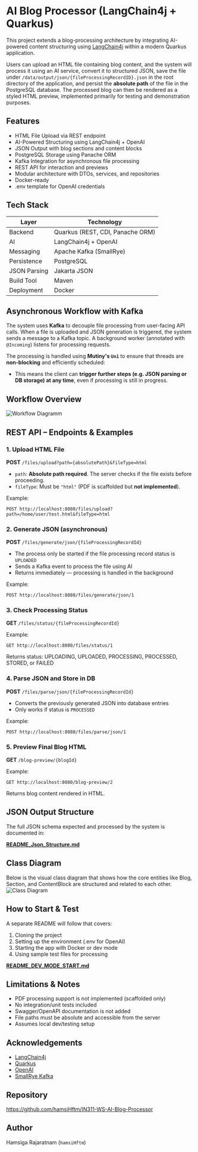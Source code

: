 # AI Blog Processor (LangChain4j + Quarkus)

This project extends a blog-processing architecture by integrating AI-powered content structuring using [LangChain4j](https://github.com/langchain4j/langchain4j) within a modern Quarkus application.

Users can upload an HTML file containing blog content, and the system will process it using an AI service, convert it to structured JSON, save the file under `/data/output/json/{fileProcessingRecordID}.json` in the root directory of the application, and persist the **absolute path** of the file in the PostgreSQL database. The processed blog can then be rendered as a styled HTML preview, implemented primarily for testing and demonstration purposes.

## Features

- HTML File Upload via REST endpoint
- AI-Powered Structuring using LangChain4j + OpenAI
- JSON Output with blog sections and content blocks
- PostgreSQL Storage using Panache ORM
- Kafka Integration for asynchronous file processing
- REST API for interaction and previews
- Modular architecture with DTOs, services, and repositories
- Docker-ready
- .env template for OpenAI credentials

## Tech Stack

| Layer        | Technology                      |
|--------------|----------------------------------|
| Backend      | Quarkus (REST, CDI, Panache ORM) |
| AI           | LangChain4j + OpenAI             |
| Messaging    | Apache Kafka (SmallRye)          |
| Persistence  | PostgreSQL                       |
| JSON Parsing | Jakarta JSON                     |
| Build Tool   | Maven                            |
| Deployment   | Docker                           |

## Asynchronous Workflow with Kafka

The system uses **Kafka** to decouple file processing from user-facing API calls. When a file is uploaded and JSON generation is triggered, the system sends a message to a Kafka topic. A background worker (annotated with `@Incoming`) listens for processing requests.

The processing is handled using **Mutiny's `Uni`** to ensure that threads are **non-blocking** and efficiently scheduled:

- This means the client can **trigger further steps (e.g. JSON parsing or DB storage) at any time**, even if processing is still in progress.

## Workflow Overview

![Workflow Diagramm](data/image/workflow_diagramm.png)

## REST API – Endpoints & Examples

### 1. Upload HTML File

**POST** `/files/upload?path={absolutePath}&fileType=html`

- `path`: **Absolute path required**. The server checks if the file exists before proceeding.
- `fileType`: Must be `"html"` (PDF is scaffolded but **not implemented**).

Example:
```
POST http://localhost:8080/files/upload?path=/home/user/test.html&fileType=html
```

### 2. Generate JSON (asynchronous)

**POST** `/files/generate/json/{fileProcessingRecordId}`

- The process only be started if the file processing record status is `UPLOADED`
- Sends a Kafka event to process the file using AI
- Returns immediately — processing is handled in the background

Example:
```
POST http://localhost:8080/files/generate/json/1
```

### 3. Check Processing Status

**GET** `/files/status/{fileProcessingRecordId}`

Example:
```
GET http://localhost:8080/files/status/1
```

Returns status: UPLOADING, UPLOADED, PROCESSING, PROCESSED, STORED, or FAILED

### 4. Parse JSON and Store in DB

**POST** `/files/parse/json/{fileProcessingRecordId}`

- Converts the previously generated JSON into database entries
- Only works if status is `PROCESSED`

Example:
```
POST http://localhost:8080/files/parse/json/1
```

### 5. Preview Final Blog HTML

**GET** `/blog-preview/{blogId}`

Example:
```
GET http://localhost:8080/blog-preview/2
```

Returns blog content rendered in HTML.

## JSON Output Structure

The full JSON schema expected and processed by the system is documented in:

**[README_Json_Structure.md](README_Json_Structure.md)**

## Class Diagram

Below is the visual class diagram that shows how the core entities like Blog, Section, and ContentBlock are structured and related to each other.
![Class Diagram](data/image/class_diagramm.png)

## How to Start & Test

A separate README will follow that covers:

1. Cloning the project
2. Setting up the environment (.env for OpenAI)
3. Starting the app with Docker or dev mode
4. Using sample test files for processing

**[README_DEV_MODE_START.md](README_DEV_MODE_START.md)**

## Limitations & Notes

- PDF processing support is not implemented (scaffolded only)
- No integration/unit tests included
- Swagger/OpenAPI documentation is not added
- File paths must be absolute and accessible from the server
- Assumes local dev/testing setup

## Acknowledgements

- [LangChain4j](https://github.com/langchain4j/langchain4j)
- [Quarkus](https://quarkus.io/)
- [OpenAI](https://platform.openai.com/)
- [SmallRye Kafka](https://smallrye.io/smallrye-reactive-messaging)

## Repository

https://github.com/hamsiHftm/IN311-WS-AI-Blog-Processor

## Author

Hamsiga Rajaratnam (`hamsiHftm`)
